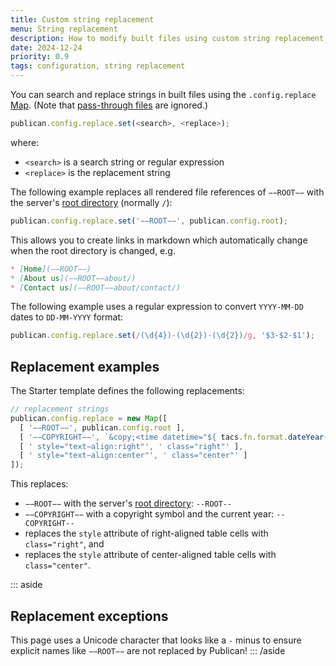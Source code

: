 ```yaml
---
title: Custom string replacement
menu: String replacement
description: How to modify built files using custom string replacement.
date: 2024-12-24
priority: 0.9
tags: configuration, string replacement
---
```


You can search and replace strings in built files using the `.config.replace` [Map](https://developer.mozilla.org/docs/Web/JavaScript/Reference/Global_Objects/Map). (Note that [pass-through files](--ROOT--docs/configuration/pass-through-files/) are ignored.)

```js
publican.config.replace.set(<search>, <replace>);
```

where:

* `<search>` is a search string or regular expression
* `<replace>` is the replacement string

The following example replaces all rendered file references of `−−ROOT−−` with the server's [root directory](--ROOT--docs/configuration/options/#root-server-path) (normally `/`):

```js
publican.config.replace.set('−−ROOT−−', publican.config.root);
```

This allows you to create links in markdown which automatically change when the root directory is changed, e.g.

```md
* [Home](−−ROOT−−)
* [About us](−−ROOT−−about/)
* [Contact us](−−ROOT−−about/contact/)
```

The following example uses a regular expression to convert `YYYY-MM-DD` dates to `DD-MM-YYYY` format:

```js
publican.config.replace.set(/(\d{4})-(\d{2})-(\d{2})/g, '$3-$2-$1');
```


## Replacement examples

The Starter template defines the following replacements:

```js
// replacement strings
publican.config.replace = new Map([
  [ '−−ROOT−−', publican.config.root ],
  [ '−−COPYRIGHT−−', `&copy;<time datetime="${ tacs.fn.format.dateYear() }">${ tacs.fn.format.dateYear() }</time>` ],
  [ ' style="text−align:right"', ' class="right"' ],
  [ ' style="text−align:center"', ' class="center"' ]
]);
```

This replaces:

* `−−ROOT−−` with the server's [root directory](--ROOT--docs/configuration/options/#root-server-path): `--ROOT--`
* `−−COPYRIGHT−−` with a copyright symbol and the current year: `--COPYRIGHT--`
* replaces the `style` attribute of right-aligned table cells with ` class="right"`, and
* replaces the `style` attribute of center-aligned table cells with ` class="center"`.

::: aside
## Replacement exceptions

This page uses a Unicode character that looks like a `-` minus to ensure explicit names like `−−ROOT−−` are not replaced by Publican!
::: /aside
